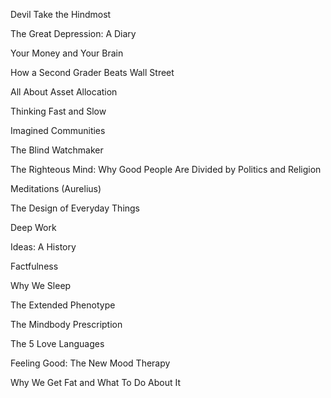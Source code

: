 Devil Take the Hindmost

The Great Depression: A Diary

Your Money and Your Brain

How a Second Grader Beats Wall Street

All About Asset Allocation

Thinking Fast and Slow

Imagined Communities

The Blind Watchmaker

The Righteous Mind: Why Good People Are Divided by Politics and Religion

Meditations (Aurelius)

The Design of Everyday Things

Deep Work

Ideas: A History

Factfulness

Why We Sleep

The Extended Phenotype

The Mindbody Prescription

The 5 Love Languages

Feeling Good: The New Mood Therapy

Why We Get Fat and What To Do About It
